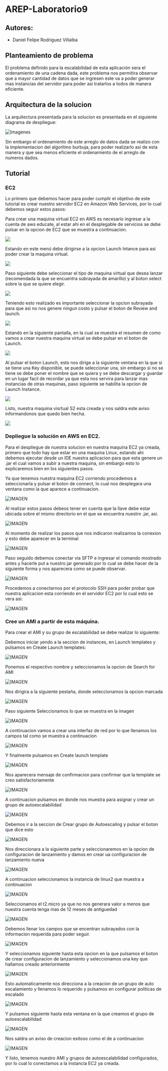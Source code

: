 # AREP-Laboratorio9

## Autores:
* Daniel Felipe Rodriguez Villalba

## Planteamiento de problema

El problema definido para la escalabilidad de esta aplicación sera el ordenamiento de una cadena dada, este problema nos permitira observar que a mayor cantidad de datos que se ingresen este va a poder generar mas instancias del servidor para poder asi tratarlos a todos de manera eficiente.

## Arquitectura de la solucion

La arquitectura presentada para la solucion es presentada en el siguiente diagrama de despliegue:

![Imagenes](https://github.com/danielrodriguezvillalba/AREP-Laboratorio9/blob/master/imagenes/DiagramaDeDespliegue.PNG)

Sin embargo el ordenamiento de este arreglo de datos dada se realizo con la implementacion del algoritmo burbuja, para poder realizarlo asi de esta manera y que sea menos eficiente el ordenamiento de el arreglo de numeros dados.

## Tutorial

### EC2

Lo primero que debemos hacer para poder cumplir el objetivo de este tutorial es crear nuestro servidor EC2 en Amazon Web Services, por lo cual debemos seguir estos pasos:

Para crear una maquina virtual EC2 en AWS es necesario ingresar a la cuenta de aws educate, al estar ahi en el desplegable de servicios se debe pulsar en la opcion de EC2 que se muestra a continuacion.

![](https://github.com/danielrodriguezvillalba/AREP-Laboratorio9/blob/master/imagenes/EC1.PNG)

Estando en este menú debe dirigirse a la opcion Launch Intance para asi poder crear la maquina virtual.

![](https://github.com/danielrodriguezvillalba/AREP-Laboratorio9/blob/master/imagenes/EC2.PNG)

Paso siguiente debe seleccionar el tipo de maquina virtual que desea lanzar (recomendada la que se encuentra subrayada de amarillo) y al boton select sobre la que se quiere elegir.

![](https://github.com/danielrodriguezvillalba/AREP-Laboratorio9/blob/master/imagenes/EC3.PNG)

Teniendo esto realizado es importante seleccionar la opcion subrayada para que asi no nos genere ningun costo y pulsar el boton de Review and launch.

![](https://github.com/danielrodriguezvillalba/AREP-Laboratorio9/blob/master/imagenes/EC4.PNG)

Estando en la siguiente pantalla, en la cual se muestra el resumen de como vamos a crear nuestra maquina virtual se debe  pulsar en el boton de Launch.

![](https://github.com/danielrodriguezvillalba/AREP-Laboratorio9/blob/master/imagenes/EC5.PNG)

Al pulsar el boton Launch, esto nos dirige a la siguiente ventana en la que si se tiene una Key disponible, se puede seleccionar una, sin embargo si no se tiene se debe poner el nombre que se quiera y se debe descargar y guardar en un lugar facil de recordar ya que esta nos servira para lanzar mas instancias de otras maquinas, paso siguiente se habilita la opcion de Launch Instance.

![](https://github.com/danielrodriguezvillalba/AREP-Laboratorio9/blob/master/imagenes/EC6.PNG)

Listo, nuestra maquina visrtual S2 esta creada y nos saldra este aviso informandonos que quedo bien hecha.

![](https://github.com/danielrodriguezvillalba/AREP-Laboratorio9/blob/master/imagenes/EC7.PNG)

### Depliegue la solución en AWS en EC2.

Para el despliegue de nuestra solucion en nuestra maquina EC2 ya creada, primero que todo hay que estar en una maquina Linux, estando ahi debemos ejecutar desde un IDE nuestra aplicacion para que esta genere un .jar el cual vamos a subir a nuestra maquina, sin embargo esto lo explicaremos bien en los siguientes pasos.

Ya que tenemos nuestra maquina EC2 corriendo procedemos a seleccionarla y pulsar el boton de connect, lo cual nos desplegara una ventana como la que aparece a continuacion.

![IMAGEN](https://github.com/danielrodriguezvillalba/AREP-Laboratorio9/blob/master/imagenes/CON1.PNG)

Al realizar estos pasos debeos tener en cuenta que la llave debe estar ubicada sobre el mismo directorio en el que se encuentra nuestro .jar, asi.

![IMAGEN](https://github.com/danielrodriguezvillalba/AREP-Laboratorio9/blob/master/imagenes/CON2.PNG)

Al momento de realizar los pasos que nos indicaron realizamos la conexion y esto debe aparecer en la terminal 

![IMAGEN](https://github.com/danielrodriguezvillalba/AREP-Laboratorio9/blob/master/imagenes/CON3.PNG)

Paso seguido debemos conectar via SFTP e ingresar el comando mostrado antes y hacerle put a nuestro jar generado por lo cual se debe hacer de la siguiente forma y nos aparecera como se puede observar.

![IMAGEN](https://github.com/danielrodriguezvillalba/AREP-Laboratorio9/blob/master/imagenes/CON4.PNG)

Procedemos a conectarnos por el protocolo SSH para poder probar que nuestra aplicacion esta corriendo en el servidor EC2 por lo cual esto se vera asi:

![IMAGEN](https://github.com/danielrodriguezvillalba/AREP-Laboratorio9/blob/master/imagenes/CON5.PNG)

### Cree un AMI a partir de esta máquina.

Para crear el AMI y su grupo de escalabilidad se debe realizar lo siguiente:

Debemos iniciar yendo a la seccion de instances, en Launch templates y pulsamos en Create Launch templates:

![IMAGEN](https://github.com/danielrodriguezvillalba/AREP-Laboratorio9/blob/master/imagenes/AC2-1.PNG)

Ponemos el respectivo nombre y seleccionamos la opcion de Search for AMI

![IMAGEN](https://github.com/danielrodriguezvillalba/AREP-Laboratorio9/blob/master/imagenes/AC2-2.PNG)

Nos dirigira a la siguiente pestaña, donde seleccionamos la opcion marcada

![IMAGEN](https://github.com/danielrodriguezvillalba/AREP-Laboratorio9/blob/master/imagenes/AC2-3.PNG)

Paso siguiente Seleccionamos lo que se muestra en la imagen

![IMAGEN](https://github.com/danielrodriguezvillalba/AREP-Laboratorio9/blob/master/imagenes/AC2-4.PNG)

A continuacion vamos a crear una interfaz de red por lo que llenamos los campos tal como se muestra a continuacion

![IMAGEN](https://github.com/danielrodriguezvillalba/AREP-Laboratorio9/blob/master/imagenes/AC2-5.PNG)

Y finalmente pulsamos en Create launch template

![IMAGEN](https://github.com/danielrodriguezvillalba/AREP-Laboratorio9/blob/master/imagenes/AC2-6.PNG)

Nos aparecera mensaje de confirmacion para confirmar que la template se creo satisfactoriamente

![IMAGEN](https://github.com/danielrodriguezvillalba/AREP-Laboratorio9/blob/master/imagenes/AC2-7.PNG)

A continuacion pulsamos en donde nos muestra para asignar y crear un grupo de autoescalabilidad

![IMAGEN](https://github.com/danielrodriguezvillalba/AREP-Laboratorio9/blob/master/imagenes/AC2-8.PNG)

Debemos ir a la seccion de Crear grupo de Autoescaling y pulsar el boton que dice esto

![IMAGEN](https://github.com/danielrodriguezvillalba/AREP-Laboratorio9/blob/master/imagenes/AE1.PNG)

Nos direccionara a la siguiente parte y seleccionaremos en la opcion de configuracion de lanzamiento y damos en crear ua configuracion de lanzamiento nueva

![IMAGEN](https://github.com/danielrodriguezvillalba/AREP-Laboratorio9/blob/master/imagenes/AE2.PNG)

A continuacion seleccionamos la instancia de linux2 que muestra a continuacion

![IMAGEN](https://github.com/danielrodriguezvillalba/AREP-Laboratorio9/blob/master/imagenes/AE3.PNG)

Seleccionamos el t2.micro ya que no nos generara valor a menos que nuestra cuenta tenga mas de 12 meses de antiguedad

![IMAGEN](https://github.com/danielrodriguezvillalba/AREP-Laboratorio9/blob/master/imagenes/AE4.PNG)

Debemos llenar los campos que se encentran subrayados con la informacion requerida para poder seguir.

![IMAGEN](https://github.com/danielrodriguezvillalba/AREP-Laboratorio9/blob/master/imagenes/AE5.PNG)

Y seleccionamos siguiente hasta esta opcion en la que pulsamos el boton de crear configuracion de lanzamiento y seleccionamos una key que hallamos creado anteriormente

![IMAGEN](https://github.com/danielrodriguezvillalba/AREP-Laboratorio9/blob/master/imagenes/AE6.PNG)

Esto automaticamente nos direcciona a la creacion de un grupo de auto escalamiento y llenamos lo requerido y pulsamos en configurar politicas de escalado

![IMAGEN](https://github.com/danielrodriguezvillalba/AREP-Laboratorio9/blob/master/imagenes/AE7.PNG)

Y pulsamos siguiente hasta esta ventana en la que creamos el grupo de autoescalabilidad

![IMAGEN](https://github.com/danielrodriguezvillalba/AREP-Laboratorio9/blob/master/imagenes/AE8.PNG)

Nos saldra un aviso de creacion exitoso como el de a continuacion

![IMAGEN](https://github.com/danielrodriguezvillalba/AREP-Laboratorio9/blob/master/imagenes/AE9.PNG)

Y listo, tenemos nuestro AMI y grupos de autoescalabilidad configurados, por lo cual lo conectamos a la instancia EC2 ya creada.
